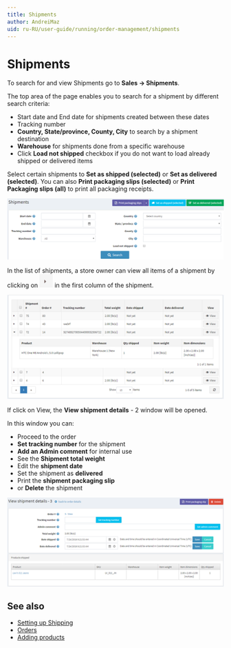 ```yaml
---
title: Shipments
author: AndreiMaz
uid: ru-RU/user-guide/running/order-management/shipments
---
```

# Shipments

To search for and view Shipments go to **Sales → Shipments**.

The top area of the page enables you to search for a shipment by different search criteria:

* Start date and End date for shipments created between these dates
* Tracking number
* **Country, State/province, County, City** to search by a shipment destination
* **Warehouse** for shipments done from a specific warehouse
* Click **Load not shipped** checkbox if you do not want to load already shipped or delivered items

Select certain shipments to **Set as shipped (selected)** or **Set as delivered (selected)**. You can also **Print packaging slips (selected)** or **Print Packaging slips (all)** to print all packaging receipts.

![Shipment List](_static/shipments/order-shipment-list.png)

In the list of shipments, a store owner can view all items of a shipment by clicking on ![expand](_static/shipments/order-shipment-expand.png) in the first column of the shipment.

![Shipment List Details](_static/shipments/order-shipment-list-details.png)

If click on View, the **View shipment details** - 2 window will be opened.

In this window you can:

* Proceed to the order
* **Set tracking number** for the shipment
* **Add an Admin comment** for internal use
* See the **Shipment total weight**
* Edit the **shipment date**
* Set the shipment as **delivered**
* Print the **shipment packaging slip**
* or **Delete** the shipment

![Shipment Details](_static/shipments/order-shipment-details.png)

## See also

* [Setting up Shipping](xref:ru-RU/user-guide/configuring/setting-up/shipping/index)
* [Orders](xref:ru-RU/user-guide/running/order-management/orders/index)
* [Adding products](xref:ru-RU/user-guide/running/product-management/products/adding-products/index)
